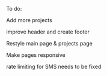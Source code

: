 To do:

Add more projects

improve header and create footer

Restyle main page & projects page 

Make pages responsive

rate limiting for SMS needs to be fixed